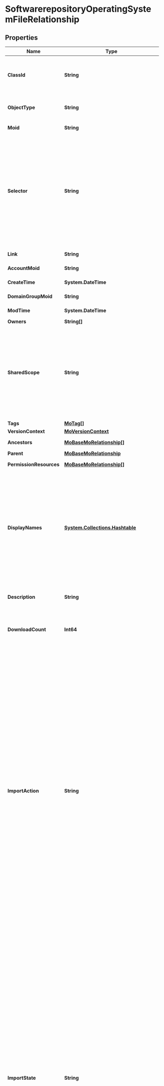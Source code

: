 # SoftwarerepositoryOperatingSystemFileRelationship
## Properties

Name | Type | Description | Notes
------------ | ------------- | ------------- | -------------
**ClassId** | **String** | The fully-qualified name of the instantiated, concrete type. This property is used as a discriminator to identify the type of the payload when marshaling and unmarshaling data. | [default to "softwarerepository.OperatingSystemFile"]
**ObjectType** | **String** | The fully-qualified name of the instantiated, concrete type. The value should be the same as the &#39;ClassId&#39; property. | [default to "softwarerepository.OperatingSystemFile"]
**Moid** | **String** | The unique identifier of this Managed Object instance. | [optional] 
**Selector** | **String** | An OData $filter expression which describes the REST resource to be referenced. This field may be set instead of &#39;moid&#39; by clients. 1. If &#39;moid&#39; is set this field is ignored. 1. If &#39;selector&#39; is set and &#39;moid&#39; is empty/absent from the request, Intersight determines the Moid of the resource matching the filter expression and populates it in the MoRef that is part of the object instance being inserted/updated to fulfill the REST request. An error is returned if the filter matches zero or more than one REST resource. An example filter string is: Serial eq &#39;3AA8B7T11&#39;. | [optional] [readonly] 
**Link** | **String** | A URL to an instance of the &#39;mo.MoRef&#39; class. | [optional] 
**AccountMoid** | **String** | The Account ID for this managed object. | [optional] [readonly] 
**CreateTime** | **System.DateTime** | The time when this managed object was created. | [optional] [readonly] 
**DomainGroupMoid** | **String** | The DomainGroup ID for this managed object. | [optional] [readonly] 
**ModTime** | **System.DateTime** | The time when this managed object was last modified. | [optional] [readonly] 
**Owners** | **String[]** |  | [optional] 
**SharedScope** | **String** | Intersight provides pre-built workflows, tasks and policies to end users through global catalogs. Objects that are made available through global catalogs are said to have a &#39;shared&#39; ownership. Shared objects are either made globally available to all end users or restricted to end users based on their license entitlement. Users can use this property to differentiate the scope (global or a specific license tier) to which a shared MO belongs. | [optional] [readonly] 
**Tags** | [**MoTag[]**](MoTag.md) |  | [optional] 
**VersionContext** | [**MoVersionContext**](MoVersionContext.md) |  | [optional] 
**Ancestors** | [**MoBaseMoRelationship[]**](MoBaseMoRelationship.md) | An array of relationships to moBaseMo resources. | [optional] [readonly] 
**Parent** | [**MoBaseMoRelationship**](MoBaseMoRelationship.md) |  | [optional] 
**PermissionResources** | [**MoBaseMoRelationship[]**](MoBaseMoRelationship.md) | An array of relationships to moBaseMo resources. | [optional] [readonly] 
**DisplayNames** | [**System.Collections.Hashtable**](Array.md) | A set of display names for the MO resource. These names are calculated based on other properties of the MO and potentially properties of Ancestor MOs. Displaynames are intended as a way to provide a normalized user appropriate name for an MO, especially for MOs which do not have a &#39;Name&#39; property, which is the case for much of the inventory discovered from managed targets. There are a limited number of keys, currently &#39;short&#39; and &#39;hierarchical&#39;. The value is an array and clients should use the first element of the array. | [optional] [readonly] 
**Description** | **String** | User provided description about the file. Cisco provided description for image inventoried from a Cisco repository. | [optional] 
**DownloadCount** | **Int64** | The number of times this file has been downloaded from the local repository. It is used by the repository monitoring process to determine the files that are to be evicted from the cache. | [optional] [readonly] 
**ImportAction** | **String** | The action to be performed on the imported file. If &#39;PreCache&#39; is set, the image will be cached in Appliance. Applicable in Intersight appliance deployment. If &#39;Evict&#39; is set, the cached file will be removed. Applicable in Intersight appliance deployment. If &#39;GeneratePreSignedUploadUrl&#39; is set, generates pre signed URL (s) for the file to be imported into the repository. Applicable for local machine source. The URL (s) will be populated under LocalMachine file server. If &#39;CompleteImportProcess&#39; is set, the ImportState is marked as &#39;Imported&#39;. Applicable for local machine source. If &#39;Cancel&#39; is set, the ImportState is marked as &#39;Failed&#39;. Applicable for local machine source. * &#x60;None&#x60; - No action should be taken on the imported file. * &#x60;GeneratePreSignedUploadUrl&#x60; - Generate pre signed URL of file for importing into the repository. * &#x60;GeneratePreSignedDownloadUrl&#x60; - Generate pre signed URL of file in the repository to download. * &#x60;CompleteImportProcess&#x60; - Mark that the import process of the file into the repository is complete. * &#x60;MarkImportFailed&#x60; - Mark to indicate that the import process of the file into the repository failed. * &#x60;PreCache&#x60; - Cache the file into the Intersight Appliance. * &#x60;Cancel&#x60; - The cancel import process for the file into the repository. * &#x60;Extract&#x60; - The action to extract the file in the external repository. * &#x60;Evict&#x60; - Evict the cached file from the Intersight Appliance. | [optional] [default to "None"]
**ImportState** | **String** | The state  of this file in the repository or Appliance. The importState is updated during the import operation and as part of the repository monitoring process. * &#x60;ReadyForImport&#x60; - The image is ready to be imported into the repository. * &#x60;Importing&#x60; - The image is being imported into the repository. * &#x60;Imported&#x60; - The image has been extracted and imported into the repository. * &#x60;PendingExtraction&#x60; - Indicates that the image has been imported but not extracted in the repository. * &#x60;Extracting&#x60; - Indicates that the image is being extracted into the repository. * &#x60;Extracted&#x60; - Indicates that the image has been extracted into the repository. * &#x60;Failed&#x60; - The image import from an external source to the repository has failed. * &#x60;MetaOnly&#x60; - The image is present in an external repository. * &#x60;ReadyForCache&#x60; - The image is ready to be cached into the Intersight Appliance. * &#x60;Caching&#x60; - Indicates that the image is being cached into the Intersight Appliance or endpoint cache. * &#x60;Cached&#x60; - Indicates that the image has been cached into the Intersight Appliance or endpoint cache. * &#x60;CachingFailed&#x60; - Indicates that the image caching into the Intersight Appliance failed or endpoint cache. * &#x60;Corrupted&#x60; - Indicates that the image in the local repository (or endpoint cache) has been corrupted after it was cached. * &#x60;Evicted&#x60; - Indicates that the image has been evicted from the Intersight Appliance (or endpoint cache) to reclaim storage space. | [optional] [readonly] [default to "ReadyForImport"]
**ImportedTime** | **System.DateTime** | The time at which this image or file was imported/cached into the repositry. if the &#39;ImportState&#39; is &#39;Imported&#39;, the time at which this image or file was imported. if the &#39;ImportState&#39; is &#39;Cached&#39;, the time at which this image or file was cached. | [optional] [readonly] 
**LastAccessTime** | **System.DateTime** | The time at which this file was last downloaded from the local repository. It is used by the repository monitoring process to determine the files that are to be evicted from the cache. | [optional] [readonly] 
**Md5eTag** | **String** | The MD5 ETag for a file that is stored in Intersight repository or in the appliance cache. Warning - MD5 is currently broken and this will be migrated to SHA shortly. | [optional] 
**Md5sum** | **String** | The md5sum checksum of the file. This information is available for all Cisco distributed images and files imported to the local repository. | [optional] 
**Name** | **String** | The name of the file. It is populated as part of the image import operation. | [optional] 
**ReleaseDate** | **System.DateTime** | The date on which the file was released or distributed by its vendor. | [optional] 
**Sha512sum** | **String** | The sha512sum of the file. This information is available for all Cisco distributed images and files imported to the local repository. | [optional] 
**Size** | **Int64** | The size (in bytes) of the file. This information is available for all Cisco distributed images and files imported to the local repository. | [optional] 
**SoftwareAdvisoryUrl** | **String** | The software advisory, if any, provided by the vendor for this file. | [optional] 
**Source** | [**SoftwarerepositoryFileServer**](SoftwarerepositoryFileServer.md) |  | [optional] 
**Version** | **String** | Vendor provided version for the file. | [optional] 
**Vendor** | **String** | The vendor or publisher of this file. | [optional] 
**Catalog** | [**SoftwarerepositoryCatalogRelationship**](SoftwarerepositoryCatalogRelationship.md) |  | [optional] 

## Examples

- Prepare the resource
```powershell
$SoftwarerepositoryOperatingSystemFileRelationship = Initialize-IntersightSoftwarerepositoryOperatingSystemFileRelationship  -ClassId null `
 -ObjectType null `
 -Moid null `
 -Selector null `
 -Link null `
 -AccountMoid null `
 -CreateTime null `
 -DomainGroupMoid null `
 -ModTime null `
 -Owners null `
 -SharedScope null `
 -Tags null `
 -VersionContext null `
 -Ancestors null `
 -Parent null `
 -PermissionResources null `
 -DisplayNames null `
 -Description null `
 -DownloadCount null `
 -ImportAction null `
 -ImportState null `
 -ImportedTime null `
 -LastAccessTime null `
 -Md5eTag null `
 -Md5sum null `
 -Name null `
 -ReleaseDate null `
 -Sha512sum null `
 -Size null `
 -SoftwareAdvisoryUrl null `
 -Source null `
 -Version null `
 -Vendor null `
 -Catalog null
```

- Convert the resource to JSON
```powershell
$SoftwarerepositoryOperatingSystemFileRelationship | ConvertTo-JSON
```

[[Back to Model list]](../README.md#documentation-for-models) [[Back to API list]](../README.md#documentation-for-api-endpoints) [[Back to README]](../README.md)

